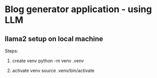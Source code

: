 # Blog generator application - using LLM 
## llama2 setup on local machine

Steps:
1) create venv
python -m venv .venv

2) activate venv
source .venv/bin/activate 


